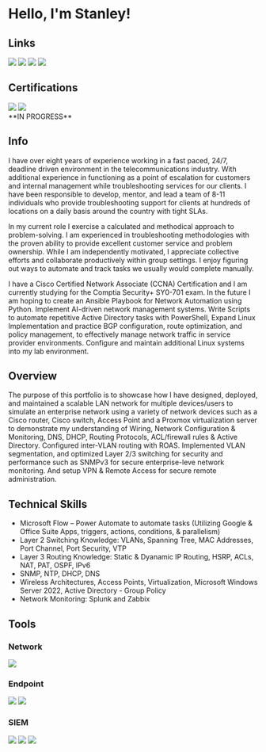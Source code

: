 # Hello, I'm Stanley!
## Links 
<div>
<a href="https://www.linkedin.com/in/stanley-gelin-6abb50269/"><img src="https://img.shields.io/badge/-LinkedIn-0072b1?&style=for-the-badge&logo=linkedin&logoColor=white" /></a>
<a href="https://github.com/Plantlyfe/HOMELAB-"><img src="https://img.shields.io/badge/-Network_Infrastructure_Project-777BB4?&style=for-the-badge&logo=Zeek&logoColor=white" /></a>
<a href="https://github.com/Plantlyfe/Network-Monitoring"><img src="https://img.shields.io/badge/-Network_Monitoring_Project-EF3B2D?&style=for-the-badge&logo=Suricata&logoColor=white" /></a>
<img src="https://img.shields.io/badge/-Active_Directory_Project_(Repository_Setup_In_Progress)-00A4EF?&style=for-the-badge&logo=Microsoft&logoColor=white" />
</div>

## Certifications
<div>
<img src="https://img.shields.io/badge/-Security%2B-FF0000?&style=for-the-badge&logo=CompTIA&logoColor=white" /> 
<img src="https://img.shields.io/badge/-CCNA-000080?&style=for-the-badge&logoColor=white" />
</div>
**IN PROGRESS**

## Info

I have over eight years of experience working in a fast paced, 24/7, deadline driven environment in the telecommunications industry. With additional experience in functioning as a point of escalation for customers and internal management while troubleshooting services for our clients. I have been responsible to develop, mentor, and lead a team of 8-11 individuals who provide troubleshooting support for clients at hundreds of locations on a daily basis around the country with tight SLAs.

In my current role I exercise a calculated and methodical approach to problem-solving. I am experienced in troubleshooting methodologies with the proven ability to provide excellent customer service and problem ownership. While I am independently motivated, I appreciate collective efforts and collaborate productively within group settings. I enjoy figuring out ways to automate and track tasks we usually would complete manually.

I have a Cisco Certified Network Associate (CCNA) Certification and I am currently studying for the Comptia Security+ SY0-701 exam. In the future I am hoping to create an Ansible Playbook for Network Automation using Python. Implement AI-driven network management systems. Write Scripts to automate repetitive Active Directory tasks with PowerShell, Expand Linux Implementation and practice BGP configuration, route optimization, and policy management, to effectively manage network traffic in service provider environments. Configure and maintain additional Linux systems into my lab environment.


## Overview

The purpose of this portfolio is to showcase how I have designed, deployed, and maintained a scalable LAN network for multiple devices/users to simulate an enterprise network using a variety of network devices such as a Cisco router, Cisco switch, Access Point and a Proxmox virtualization server to demonstrate my understanding of Wiring, Network Configuration & Monitoring, DNS, DHCP, Routing Protocols, ACL/firewall rules & Active Directory. Configured inter-VLAN routing with ROAS. Implemented VLAN segmentation, and optimized Layer 2/3 switching for security and performance such as SNMPv3 for secure enterprise-leve network monitoring. And setup VPN & Remote Access for secure remote administration.


## Technical Skills
- Microsoft Flow – Power Automate to automate tasks (Utilizing Google & Office Suite Apps, triggers, actions, conditions, & parallelism)
- Layer 2 Switching Knowledge: VLANs, Spanning Tree, MAC Addresses, Port Channel, Port Security, VTP
- Layer 3 Routing Knowledge: Static &  Dyanamic IP Routing, HSRP, ACLs, NAT, PAT, OSPF, IPv6
- SNMP, NTP, DHCP, DNS
- Wireless Architectures, Access Points, Virtualization, Microsoft Windows Server 2022, Active Directory - Group Policy
- Network Monitoring: Splunk and Zabbix

## Tools

### Network
<div>
    <img src="https://img.shields.io/badge/-Wireshark-1679A7?&style=for-the-badge&logo=Wireshark&logoColor=white" />

</div>

### Endpoint
<div>
    <img src="https://img.shields.io/badge/-Microsoft_Power_Automate-00A4EF?&style=for-the-badge&logo=Microsoft&logoColor=white" />
    <img src="https://img.shields.io/badge/-Velociraptor-4B275F?&style=for-the-badge&logo=Velociraptor&logoColor=white" />
</div>

### SIEM
<div>
    <img src="https://img.shields.io/badge/-Zabbix-0078D4?&style=for-the-badge&logo=Zabbix&logoColor=white" />
    <img src="https://img.shields.io/badge/-Splunk-000000?&style=for-the-badge&logo=Splunk&logoColor=white" />
    <img src="https://img.shields.io/badge/-Elastic-005571?&style=for-the-badge&logo=Elastic&logoColor=white" />
</div>
